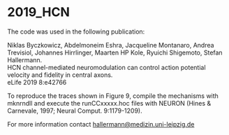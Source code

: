 # 2019_HCN
The code was used in the following publication:

Niklas Byczkowicz, Abdelmoneim Eshra, Jacqueline Montanaro, Andrea Trevisiol, Johannes Hirrlinger, Maarten HP Kole, Ryuichi Shigemoto, Stefan Hallermann.  
HCN channel-mediated neuromodulation can control action potential velocity and fidelity in central axons.  
eLife 2019 8:e42766  

To reproduce the traces shown in Figure 9, compile the mechanisms with mknrndll and execute the runCCxxxxx.hoc files with NEURON (Hines & Carnevale, 1997; Neural Comput. 9:1179-1209).

For more information contact hallermann@medizin.uni-leipzig.de 

